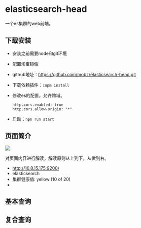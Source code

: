 # elasticsearch-head

一个es集群的web前端。

## 下载安装

- 安装之前需要node和git环境

- 配置淘宝镜像

- github地址：https://github.com/mobz/elasticsearch-head.git

- 下载依赖插件：`cnpm install`

- 修改es的配置，允许跨域。

  ``` properties
  http.cors.enabled: true
  http.cors.allow-origin: "*"
  ```

- 启动：`npm run start`

## 页面简介

![](C:\Users\Administrator\AppData\Roaming\Typora\typora-user-images\image-20200812090339106.png)

对页面内容进行解读，解读原则从上到下，从做到右。

- http://10.8.15.175:9200/
-  elasticsearch
-  集群健康值: yellow (10 of 20)
- 

## 基本查询

## 复合查询

